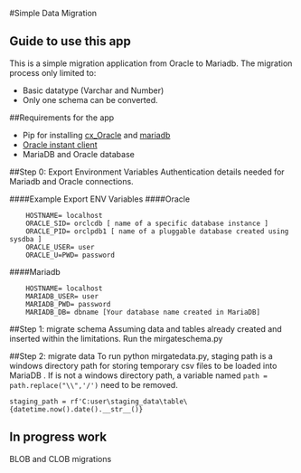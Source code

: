 #Simple Data Migration
## Guide to use this  app
This is a simple migration application from Oracle to Mariadb. 
The migration process only limited to:
- Basic datatype (Varchar and Number)
- Only one schema can be converted.

##Requirements for the app

- Pip for installing [cx_Oracle](https://oracle.github.io/python-cx_Oracle/) and [mariadb](https://mariadb.com/resources/blog/how-to-connect-python-programs-to-mariadb/)
- [Oracle instant client](https://www.oracle.com/database/technologies/instant-client/downloads.html)
- MariaDB and Oracle database

##Step 0: Export Environment Variables
Authentication details needed for Mariadb and Oracle connections.  
 
####Example Export ENV Variables
####Oracle
```
    HOSTNAME= localhost
    ORACLE_SID= orclcdb [ name of a specific database instance ]
    ORACLE_PID= orclpdb1 [ name of a pluggable database created using sysdba ]  
    ORACLE_USER= user 
    ORACLE_U=PWD= password
```
####Mariadb
```
    HOSTNAME= localhost
    MARIADB_USER= user
    MARIADB_PWD= password
    MARIADB_DB= dbname [Your database name created in MariaDB]
```



##Step 1: migrate schema
Assuming data and tables already created and inserted within  the limitations. Run the mirgateschema.py

##Step 2: migrate data
To run python  mirgatedata.py, staging path is a windows directory path for storing temporary csv files to be loaded into MariaDB
. If is not a windows directory path, a variable named `path = path.replace("\\",'/')` need to be removed.
```
staging_path = rf'C:user\staging_data\table\{datetime.now().date().__str__()}
````
## In progress work
BLOB and CLOB migrations
